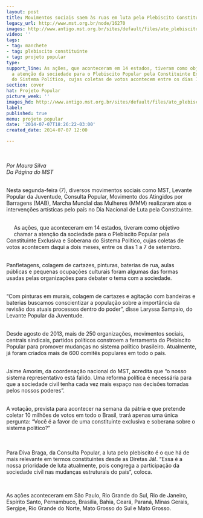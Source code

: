 ```yaml
---
layout: post
title: Movimentos sociais saem às ruas em luta pelo Plebiscito Constituinte
legacy_url: http://www.mst.org.br/node/16270
images: http://www.antigo.mst.org.br/sites/default/files/ato_plebiscitoII_0.jpg
video: ''
tags:
- tag: manchete
- tag: plebiscito constituinte
- tag: projeto popular
type: 
support_line: As ações, que aconteceram em 14 estados, tiveram como objetivo chamar
  a atenção da sociedade para o Plebiscito Popular pela Constituinte Exclusiva e Soberana
  do Sistema Político, cujas coletas de votos acontecem entre os dias 1 a 7 de setembro.
section: cover
hat: Projeto Popular
picture_week: ''
images_hd: http://www.antigo.mst.org.br/sites/default/files/ato_plebiscitoII_0.jpg
label: 
published: true
menu: projeto popular
date: '2014-07-07T18:26:22-03:00'
created_date: 2014-07-07 12:00

---
```

<p><img style="margin: 10px;" src="http://www.antigo.mst.org.br/sites/default/files/ato_plebiscitoII_0.jpg" alt=""></p><p><em>Por Maura Silva<br>Da Página do MST</em></p><p><br>Nesta segunda-feira (7), diversos movimentos sociais como MST, Levante Popular da Juventude, Consulta Popular, Movimento dos Atingidos por Barragens (MAB), Marcha Mundial das Mulheres (MMM) realizaram atos e intervenções artísticas pelo país no Dia Nacional de Luta pela Constituinte.</p><div><p><br><img style="margin: 10px; float: left;" src="http://www.antigo.mst.org.br/sites/default/files/Att%21.jpg" alt="">As ações, que aconteceram em 14 estados, tiveram como objetivo chamar a atenção da sociedade para o Plebiscito Popular pela Constituinte Exclusiva e Soberana do Sistema Político, cujas coletas de votos acontecem daqui a dois meses, entre os dias 1 a 7 de setembro.</p><p><br>Panfletagens, colagem de cartazes, pinturas, baterias de rua, aulas públicas e pequenas ocupações culturais foram algumas das formas usadas pelas organizações para debater o tema com a sociedade.</p><p><br>“Com pinturas em murais, colagem de cartazes e agitação com bandeiras e baterias buscamos conscientizar a população sobre a importância da revisão dos atuais processos dentro do poder”, disse Laryssa Sampaio, do Levante Popular da Juventude.&nbsp;</p><p>&nbsp;<br>Desde agosto de 2013, mais de 250 organizações, movimentos sociais, centrais sindicais, partidos políticos constroem a ferramenta do Plebiscito Popular para promover mudanças no sistema político brasileiro. Atualmente, já foram criados mais de 600 comitês populares em todo o país.</p><img style="margin: 10px; float: right;" src="http://www.antigo.mst.org.br/sites/default/files/ato_plebiscitoIII.jpg" alt=""><p><br>Jaime Amorim, da coordenação nacional do MST, acredita que “o nosso sistema representativo está falido. Uma reforma política é necessária para que a sociedade civil tenha cada vez mais espaço nas decisões tomadas pelos nossos poderes”.&nbsp;</p><div>&nbsp;</div><div>A votação, prevista para acontecer na semana da pátria e que pretende coletar 10 milhões de votos em todo o Brasil, trará apenas uma única pergunta: “Você é a favor de uma constituinte exclusiva e soberana sobre o sistema político?”</div><p><br><br>Para Diva Braga, da Consulta Popular, a luta pelo plebiscito é o que há de mais relevante em termos constituintes desde as Diretas Já!. “Essa é a nossa prioridade de luta atualmente, pois congrega a participação da sociedade civil nas mudanças estruturais do país”, coloca.</p><img style="margin: 10px; float: left;" src="http://www.antigo.mst.org.br/sites/default/files/at.jpg" alt=""><div><br><p>As ações aconteceram em São Paulo, Rio Grande do Sul, Rio de Janeiro, Espírito Santo, Pernambuco, Brasília, Bahia, Ceará, Paraná, Minas Gerais, Sergipe, Rio Grande do Norte, Mato Grosso do Sul e Mato Grosso.</p><div>&nbsp;</div></div></div>
